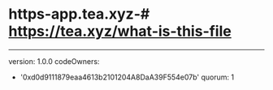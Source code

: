 # https-app.tea.xyz-# https://tea.xyz/what-is-this-file
---
version: 1.0.0
codeOwners:
  - '0xd0d9111879eaa4613b2101204A8DaA39F554e07b'
quorum: 1
